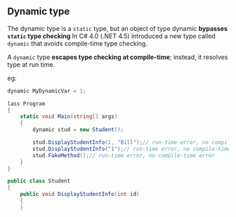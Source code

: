 ## Dynamic type 
The dynamic type is a `static` type, but an object of type dynamic **bypasses `static` type checking**
In C# 4.0 (.NET 4.5) introduced a new type called `dynamic` that avoids compile-time type checking.

A `dynamic` type **escapes type checking at compile-time**; instead, it resolves type at run time.

eg:
```cs
dynamic MyDynamicVar = 1;
```

```cs
lass Program
{
    static void Main(string[] args)
    {
        dynamic stud = new Student();

        stud.DisplayStudentInfo(1, "Bill");// run-time error, no compile-time error
        stud.DisplayStudentInfo("1");// run-time error, no compile-time error
        stud.FakeMethod();// run-time error, no compile-time error
    }
}

public class Student
{
    public void DisplayStudentInfo(int id)
    {
    }
  ```
